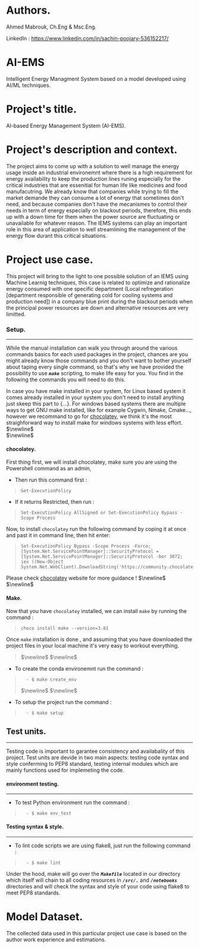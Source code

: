 Authors.
======================

Ahmed Mabrouk, Ch.Eng & Msc.Eng.

LinkedIn : https://www.linkedin.com/in/sachin-poojary-536152217/


AI-EMS
==============================

Intelligent Energy Managment System based on a model developed using AI/ML techniques.



Project's title.
=================

AI-based Energy Management System (AI-EMS). 


Project's description and context. 
===============================


The project aims to come up with a solution to well manage the energy usage inside an industrial environemnt where there is a high requirement for energy availability to keep the production lines runing especially for the critical industries that are essenitial for human life like medicines and food manufacutring. We already know that companies while trying to fill the market demande they can consume a lot of energy that sometimes don't need, and because companies don't have the mecanismes to control their needs in term of energy especially on blackout periods, therefore, this ends up with a down time for them when the power source are fluctuating or unavailable for whatever reason. The IEMS systems can play an important role in this area of application to well streamlining the management of the energy flow durant this critical situations. 




Project use case.
====================

This project will bring to the light to one possible solution of an IEMS using Machine Learnig techniques, this case is related to optimize and rationalize energy consumed with one specific department (Local refregeration [department responsible of generating cold for cooling systems and production need]) in a company blue print during the blackout periods when the principal power resources are down and alternative resources are very limitted. 

### Setup.
---


While the manual installation can walk you through around the various commands basics for each used packages in the project, chances are you might already know those commands and you don't want to bother yourself about taping every single command, so that's why we have provided the possibility to use <em><strong>`make`</em></strong> scripting, to make life easy for you. You find in the following the commands you will need to do this. 


In case you have make installed in your system, for Linux based system it comes already installed in your system you don't need to install anything just skeep this part to {...}. For windows based systems there are multiple ways to get GNU make installed, like for example Cygwin, Nmake, Cmake..., however we recommand to go for [chocolatey](https://community.chocolatey.org/packages/make), we think it's the most straighforward way to install make for windows systems with less effort. 
$\newline$  
$\newline$  

#### chocolatey.


>
First thing first, we will install chocolatey, make sure you are using the Powershell command as an admin,
>	
- Then run this command first :
>```
> Get-ExecutionPolicy 
>```
- If it returns Restricted, then run : 
>```
> Set-ExecutionPolicy AllSigned or Set-ExecutionPolicy Bypass -Scope Process
>```
Now, to install `chocolatey` run the following command by coping it at once and past it in command line, then hit enter:
>
>```
> Set-ExecutionPolicy Bypass -Scope Process -Force; [System.Net.ServicePointManager]::SecurityProtocol = [System.Net.ServicePointManager]::SecurityProtocol -bor 3072; iex ((New-Object System.Net.WebClient).DownloadString('https://community.chocolatey.org/install.ps1'))
>```
>
Please check [chocolatey](https://community.chocolatey.org/packages/make) website for more guidance !
$\newline$  
$\newline$ 

#### Make.

Now that you have `chocolatey` installed, we can install `make` by running the command : 
>```
> choco install make --version=3.81
>```
>
>
Once `make` installation is done , and assuming that you have downloaded the project files in your local machine it's very easy to workout everything. 
>
>$\newline$
>$\newline$
- To create the conda environemnt run the command : 
> 
> ```	
>	- $ make create_env
> ```
>$\newline$
>$\newline$
- To setup the project run the command : 
> 
> ```	
>	- $ make setup
> ```
>


## Test units.
---
Testing code is important to garantee consistency and availabality of this project. Test units are devide in two main aspects: testing code syntax and style conferming to PEP8 standard, testing internal modules which are mainly functions used for implemeting the code. 

#### environment testing.
----------------------------
- To test Python environment run the command : 
> 
> ```	
>	- $ make env_test
> ```
#### Testing syntax & style.
----------------------------
- To lint code scripts we are using flake8, just run the following command : 
> 
> ```	
>	- $ make lint
> ```
Under the hood, make will go over the <em><strong>`Makefile`</em></strong> located in our directory which itself will chain to all coding resources in <em><strong>`/src/.`</em></strong> and <em><strong>`/notebooks`</em></strong> directories and will check the syntax and style of your code using flake8 to meet PEP8 standards.
>

Model Dataset.
======================

The collected data used in this particular project use case is based on the author work experience and estimations. 
